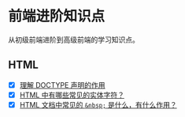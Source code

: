 # 前端进阶知识点

从初级前端进阶到高级前端的学习知识点。

## HTML

- [x] [理解 DOCTYPE 声明的作用](https://juejin.cn/post/7512068790819586082)
- [x] [HTML 中有哪些常见的实体字符？](https://github.com/liuxuelian/frontend-advanced/blob/main/html/HTML%20%E4%B8%AD%E6%9C%89%E5%93%AA%E4%BA%9B%E5%B8%B8%E8%A7%81%E7%9A%84%E5%AE%9E%E4%BD%93%E5%AD%97%E7%AC%A6%EF%BC%9F.md)
- [x] [HTML 文档中常见的 `&nbsp;` 是什么，有什么作用？](https://github.com/liuxuelian/frontend-advanced/blob/main/html/HTML%20%E6%96%87%E6%A1%A3%E4%B8%AD%E5%B8%B8%E8%A7%81%E7%9A%84%20%60%26nbsp%3B%60%20%E6%98%AF%E4%BB%80%E4%B9%88%EF%BC%8C%E6%9C%89%E4%BB%80%E4%B9%88%E4%BD%9C%E7%94%A8%EF%BC%9F.md)